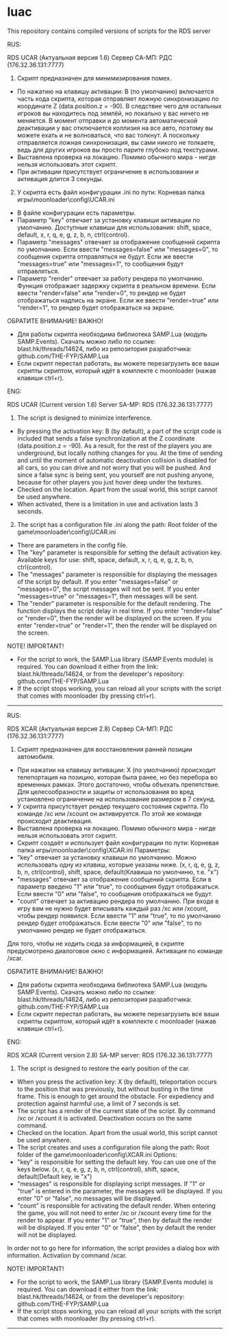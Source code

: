 # luac
This repository contains compiled versions of scripts for the RDS server

RUS:

RDS UCAR (Актуальная версия 1.6)
Сервер СА-МП: РДС (176.32.36.131:7777)
1. Скрипт предназначен для минимизирования помех.
- По нажатию на клавишу активации: B (по умолчанию) включается часть кода скрипта, которая отправляет ложную синхронизацию по координате Z (data.position.z = -90).
В следствие чего для остальных игроков вы находитесь под землёй, но локально у вас ничего не меняется. В момент отправки и до момента автоматической деактивации
у вас отключается коллизия на все авто, поэтому вы можете ехать и не волноваться, что вас толкнут. А поскольку отправляется ложная синхронизация, вы сами никого не толкаете,
ведь для других игроков вы просто парите глубоко под текстурами.
- Выставлена проверка на локацию. Помимо обычного мира - нигде нельзя использовать этот скрипт.
- При активации присутствует ограничение в использовании и активация длится 3 секунды.
2. У скрипта есть файл конфигурации .ini по пути: Корневая папка игры\moonloader\config\UCAR.ini
- В файле конфигурации есть параметры.
- Параметр "key" отвечает за установку клавиши активации по умолчанию.
Доступные клавиши для использования: shift, space, default, x, r, q, e, g, z, b, n, ctrl(control).
- Параметр "messages" отвечает за отображение сообщений скрипта по умолчанию.
Если ввести "messages=false" или "messages=0", то сообщения скрипта отправляться не будут. Если же ввести "messages=true" или "messages=1", то сообщения будут отправляться.
- Параметр "render" отвечает за работу рендера по умолчанию. Функция отображает задержку скрипта в реальном времени.
Если ввести "render=false" или "render=0", то рендер не будет отображаться надпись на экране. Если же ввести "render=true" или "render=1", то рендер будет отображаться на экране.

ОБРАТИТЕ ВНИМАНИЕ! ВАЖНО!
- Для работы скрипта необходима библиотека SAMP.Lua (модуль SAMP.Events). Скачать можно либо по ссылке: blast.hk/threads/14624, либо из репозитория разработчика: github.com/THE-FYP/SAMP.Lua
- Если скрипт перестал работать, вы можете перезагрузить все ваши скрипты скриптом, который идёт в комплекте с moonloader (нажав клавиши ctrl+r).


ENG:

RDS UCAR (Current version 1.6)
Server SA-MP: RDS (176.32.36.131:7777)
1. The script is designed to minimize interference.
- By pressing the activation key: B (by default), a part of the script code is included that sends a false synchronization at the Z coordinate (data.position.z = -90).
As a result, for the rest of the players you are underground, but locally nothing changes for you. At the time of sending and until the moment of automatic deactivation
collision is disabled for all cars, so you can drive and not worry that you will be pushed. And since a false sync is being sent, you yourself are not pushing anyone,
because for other players you just hover deep under the textures.
- Checked on the location. Apart from the usual world, this script cannot be used anywhere.
- When activated, there is a limitation in use and activation lasts 3 seconds.
2. The script has a configuration file .ini along the path: Root folder of the game\moonloader\config\UCAR.ini
- There are parameters in the config file.
- The "key" parameter is responsible for setting the default activation key.
Available keys for use: shift, space, default, x, r, q, e, g, z, b, n, ctrl(control).
- The "messages" parameter is responsible for displaying the messages of the script by default.
If you enter "messages=false" or "messages=0", the script messages will not be sent. If you enter "messages=true" or "messages=1", then messages will be sent.
- The "render" parameter is responsible for the default rendering. The function displays the script delay in real time.
If you enter "render=false" or "render=0", then the render will be displayed on the screen. If you enter "render=true" or "render=1", then the render will be displayed on the screen.

NOTE! IMPORTANT!
- For the script to work, the SAMP.Lua library (SAMP.Events module) is required. You can download it either from the link: blast.hk/threads/14624, or from the developer's repository: github.com/THE-FYP/SAMP.Lua
- If the script stops working, you can reload all your scripts with the script that comes with moonloader (by pressing ctrl+r).

-------------------------------------------------------------------------------------------------------------------------------------------------------------------------------

RUS:

RDS XCAR (Актуальная версия 2.8)
Сервер СА-МП: РДС (176.32.36.131:7777)
1. Скрипт предназначен для восстановления ранней позиции автомобиля.
- При нажатии на клавишу активации: X (по умолчанию) происходит телепортация на позицию, которая была ранее, но без перебора во временных рамках.
Этого достаточно, чтобы объехать препятствие. Для целесообразности и защиты от использования во вред установлено ограничение на использование размером в 7 секунд.
- У скрипта присутствует рендер текущего состояния скрипта. По команде /xc или /xcount он активируется. По этой же команде происходит деактивация.
- Выставлена проверка на локацию. Помимо обычного мира - нигде нельзя использовать этот скрипт.
- Скрипт создаёт и использует файл конфигурации по пути: Корневая папка игры\moonloader\config\XCAR.ini
Параметры:
- "key" отвечает за установку клавиши по умолчанию. Можно использовать одну из клавиш, которые указаны ниже.
(x, r, q, e, g, z, b, n, ctrl(control), shift, space, default(Клавиша по умолчиню, т.е. "x")
- "messages" отвечает за отображение сообщений скрипта. Если в параметр введено "1" или "true", то сообщения будут отображаться. Если ввести "0" или "false", то сообщения отображаться не будут.
- "count" отвечает за активацию рендера по умолчанию. При входе в игру вам не нужно будет вписывать каждый раз /xc или /xcount, чтобы рендер появился.
Если ввести "1" или "true", то по умолчанию рендер будет отображаться. Если ввести "0" или "false", то по умолчанию рендер не будет отображаться.

Для того, чтобы не ходить сюда за информацией, в скрипте предусмотрено диалоговое окно с информацией. Активация по команде /xcar.

ОБРАТИТЕ ВНИМАНИЕ! ВАЖНО!
- Для работы скрипта необходима библиотека SAMP.Lua (модуль SAMP.Events). Скачать можно либо по ссылке: blast.hk/threads/14624, либо из репозитория разработчика: github.com/THE-FYP/SAMP.Lua
- Если скрипт перестал работать, вы можете перезагрузить все ваши скрипты скриптом, который идёт в комплекте с moonloader (нажав клавиши ctrl+r).

ENG:

RDS XCAR (Current version 2.8)
SA-MP server: RDS (176.32.36.131:7777)
1. The script is designed to restore the early position of the car.
- When you press the activation key: X (by default), teleportation occurs to the position that was previously, but without busting in the time frame.
This is enough to get around the obstacle. For expediency and protection against harmful use, a limit of 7 seconds is set.
- The script has a render of the current state of the script. By command /xc or /xcount it is activated. Deactivation occurs on the same command.
- Checked on the location. Apart from the usual world, this script cannot be used anywhere.
- The script creates and uses a configuration file along the path: Root folder of the game\moonloader\config\XCAR.ini
Options:
- "key" is responsible for setting the default key. You can use one of the keys below.
(x, r, q, e, g, z, b, n, ctrl(control), shift, space, default(Default key, ie "x")
- "messages" is responsible for displaying script messages. If "1" or "true" is entered in the parameter, the messages will be displayed. If you enter "0" or "false", no messages will be displayed.
- "count" is responsible for activating the default render. When entering the game, you will not need to enter /xc or /xcount every time for the render to appear.
If you enter "1" or "true", then by default the render will be displayed. If you enter "0" or "false", then by default the render will not be displayed.

In order not to go here for information, the script provides a dialog box with information. Activation by command /xcar.

NOTE! IMPORTANT!
- For the script to work, the SAMP.Lua library (SAMP.Events module) is required. You can download it either from the link: blast.hk/threads/14624, or from the developer's repository: github.com/THE-FYP/SAMP.Lua
- If the script stops working, you can reload all your scripts with the script that comes with moonloader (by pressing ctrl+r).

-------------------------------------------------------------------------------------------------------------------------------------------------------------------------------
